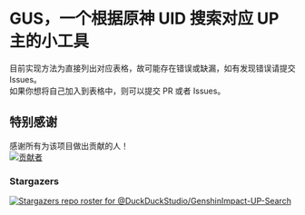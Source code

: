 # GUS，一个根据原神 UID 搜索对应 UP 主的小工具
目前实现方法为直接列出对应表格，故可能存在错误或缺漏，如有发现错误请提交 Issues。  
如果你想将自己加入到表格中，则可以提交 PR 或者 Issues。  

## 特别感谢

感谢所有为该项目做出贡献的人！  
[![贡献者](https://contrib.rocks/image?repo=DuckDuckStudio/GenshinImpact-UP-Search)](https://github.com/DuckDuckStudio/GenshinImpact-UP-Search/graphs/contributors)
  

### Stargazers
[![Stargazers repo roster for @DuckDuckStudio/GenshinImpact-UP-Search](https://reporoster.com/stars/DuckDuckStudio/GenshinImpact-UP-Search)](https://github.com/DuckDuckStudio/GenshinImpact-UP-Search/stargazers)